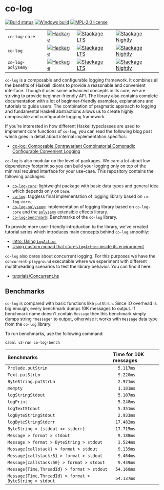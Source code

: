 # co-log

[![Build status](https://img.shields.io/travis/kowainik/co-log.svg?logo=travis)](https://travis-ci.org/kowainik/co-log)
[![Windows build](https://ci.appveyor.com/api/projects/status/github/kowainik/co-log?branch=master&svg=true)](https://ci.appveyor.com/project/kowainik/co-log)
[![MPL-2.0 license](https://img.shields.io/badge/license-MPL--2.0-blue.svg)](https://github.com/kowainik/co-log/blob/master/LICENSE)

|                   |                                    |                                           |                                                       |
| :------------     | :--------------------------------- | :---------------------------------------- | :---------------------------------------------------- |
| `co-log-core`     | [![Hackage][hk-img-core]][hk-core] | [![Stackage LTS][lts-img-core]][lts-core] | [![Stackage Nightly][nightly-img-core]][nightly-core] |
| `co-log`          | [![Hackage][hk-img]][hk]           | [![Stackage LTS][lts-img]][lts]           | [![Stackage Nightly][nightly-img]][nightly]           |
| `co-log-polysemy` | [![Hackage][hk-img-ps]][hk-ps]     | [![Stackage LTS][lts-img-ps]][lts-ps]     | [![Stackage Nightly][nightly-img-ps]][nightly-ps]     |

`co-log` is a composable and configurable logging framework. It
combines all the benefits of Haskell idioms to provide a reasonable
and convenient interface. Though it uses some advanced concepts in its
core, we are striving to provide beginner-friendly API. The library
also contains complete documentation with a lot of beginner-friendly
examples, explanations and tutorials to guide users. The combination
of pragmatic approach to logging and fundamental Haskell abstractions
allows us to create highly composable and configurable logging
framework.

If you're interested in how different Haskel typeclasses are used to
implement core functions of `co-log`, you can read the following blog
post which goes in detail about internal implementation specifics:

* [co-log: Composable Contravariant Combinatorial Comonadic Configurable Convenient Logging](https://kowainik.github.io/posts/2018-09-25-co-log)

`co-log` is also modular on the level of packages. We care a lot about
low dependency footprint so you can build your logging only on top of
the minimal required interface for your use-case. This repository contains
the following packages:

* [`co-log-core`](co-log-core): lightweight package with basic data types and
  general idea which depends only on `base`.
* [`co-log`](co-log): taggless final implementation of logging library based on
  `co-log-core`.
* [`co-log-polysemy`](co-log-polysemy): implementation of logging library based
  on `co-log-core` and the [`polysemy`](http://hackage.haskell.org/package/polysemy) extensible effects library.
* [`co-log-benchmark`](co-log-benchmark): Benchmarks of the `co-log` library.

To provide more user-friendly introduction to the library, we've
created tutorial series which introduces main concepts behind `co-log`
smoothly:

* [Intro: Using `LogAction`](https://github.com/kowainik/co-log/blob/master/co-log/tutorials/1-intro/Intro.md)
* [Using custom monad that stores `LogAction` inside its environment](https://github.com/kowainik/co-log/blob/master/co-log/tutorials/2-custom/Custom.md)

`co-log` also cares about concurrent logging. For this purposes we have the `concurrent-playground`
executable where we experiment with different multithreading scenarios to test the library behavior.
You can find it here:

* [tutorials/Concurrent.hs](co-log/tutorials/Concurrent.hs)

## Benchmarks

`co-log` is compared with basic functions like `putStrLn`. Since IO overhead is
big enough, every benchmark dumps 10K messages to output. If benchmark name
doesn't contain `Message` then this benchmark simply dumps string `"message"`
to output, otherwise it works with `Message` data type from the `co-log`
library.

To run benchmarks, use the following command:

```
cabal v2-run co-log-bench
```

| Benchmarks                                              | Time for 10K messages |
| :------------------------------------------------------ | :-------------------- |
| `Prelude.putStrLn`                                      | `  5.117ms`           |
| `Text.putStrLn`                                         | `  9.220ms`           |
| `ByteString.putStrLn`                                   | `  2.971ms`           |
| `mempty`                                                | `  1.181ms`           |
| `logStringStdout`                                       | `  5.107ms`           |
| `logPrint`                                              | `  5.248ms`           |
| `logTextStdout`                                         | `  5.351ms`           |
| `logByteStringStdout`                                   | `  2.933ms`           |
| `logByteStringStderr`                                   | ` 17.482ms`           |
| `ByteString > (stdout <> stderr)`                       | ` 17.715ms`           |
| `Message > format > stdout`                             | `  9.188ms`           |
| `Message > format > ByteString > stdout`                | `  3.524ms`           |
| `Message{callstack} > format > stdout`                  | `  9.139ms`           |
| `Message{callstack:5} > format > stdout`                | `  9.464ms`           |
| `Message{callstack:50} > format > stdout`               | `  9.439ms`           |
| `Message{Time,ThreadId} > format > stdout`              | ` 54.160ms`           |
| `Message{Time,ThreadId} > format > ByteString > stdout` | ` 54.137ms`           |


[hk-img]: https://img.shields.io/hackage/v/co-log.svg?logo=haskell
[hk-img-ps]: https://img.shields.io/hackage/v/co-log-polysemy.svg?logo=haskell
[hk-img-core]: https://img.shields.io/hackage/v/co-log-core.svg?logo=haskell
[hk]: https://hackage.haskell.org/package/co-log
[hk-ps]: https://hackage.haskell.org/package/co-log-polysemy
[hk-core]: https://hackage.haskell.org/package/co-log-core
[lts-img]: http://stackage.org/package/co-log/badge/lts
[lts-img-ps]: http://stackage.org/package/co-log-polysemy/badge/lts
[lts-img-core]: http://stackage.org/package/co-log-core/badge/lts
[lts]: http://stackage.org/lts/package/co-log
[lts-ps]: http://stackage.org/lts/package/co-log-polysemy
[lts-core]: http://stackage.org/lts/package/co-log-core
[nightly-img]: http://stackage.org/package/co-log/badge/nightly
[nightly-img-ps]: http://stackage.org/package/co-log-polysemy/badge/nightly
[nightly-img-core]: http://stackage.org/package/co-log-core/badge/nightly
[nightly]: http://stackage.org/nightly/package/co-log
[nightly-ps]: http://stackage.org/nightly/package/co-log-polysemy
[nightly-core]: http://stackage.org/nightly/package/co-log-core
